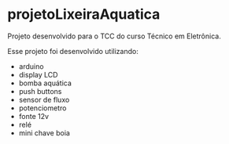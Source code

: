 # projetoLixeiraAquatica
Projeto desenvolvido para o TCC do curso Técnico em Eletrônica.

Esse projeto foi desenvolvido utilizando:
  - arduino
  - display LCD
  - bomba aquática
  - push buttons
  - sensor de fluxo
  - potenciometro
  - fonte 12v
  - relé
  - mini chave boia
